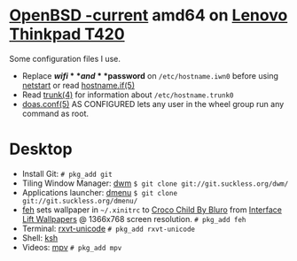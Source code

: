 # [OpenBSD -current](https://www.openbsd.org/faq/current.html) amd64 on [Lenovo Thinkpad T420](http://shop.lenovo.com/us/en/laptops/thinkpad/t-series/t420s/)

Some configuration files I use.

* Replace **$wifi** and **$password** on `/etc/hostname.iwn0` before using [netstart](http://man.openbsd.org/netstart) or read [hostname.if(5)](http://man.openbsd.org/hostname.if)
* Read [trunk(4)](http://man.openbsd.org/trunk) for information about `/etc/hostname.trunk0`
* [doas.conf(5)](http://man.openbsd.org/doas.conf) AS CONFIGURED lets any user in the wheel group run any command as root.

# Desktop
* Install Git: ```# pkg_add git```
* Tiling Window Manager: [dwm](http://dwm.suckless.org/) ```$ git clone git://git.suckless.org/dwm/```
* Applications launcher: [dmenu](http://tools.suckless.org/dmenu/) ```$ git clone git://git.suckless.org/dmenu/```
* [feh](https://feh.finalrewind.org/) sets wallpaper in `~/.xinitrc` to [Croco Child By Bluro](https://interfacelift.com/wallpaper/details/3922/croco_child.html) from [Interface Lift Wallpapers](https://interfacelift.com/wallpaper/downloads/date/any/) @ 1366x768 screen resolution.
  ```# pkg_add feh```
* Terminal: [rxvt-unicode](http://software.schmorp.de/pkg/rxvt-unicode.html)
  ```# pkg_add rxvt-unicode```
* Shell: [ksh](http://man.openbsd.org/ksh)
* Videos: [mpv](https://mpv.io/)
  ```# pkg_add mpv```
